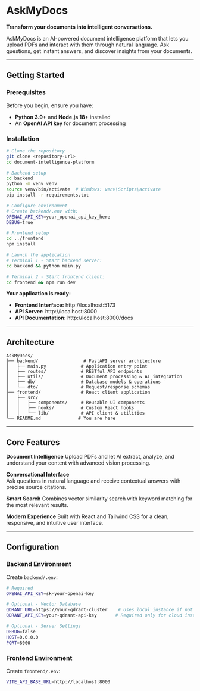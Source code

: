 # AskMyDocs

**Transform your documents into intelligent conversations.**

AskMyDocs is an AI-powered document intelligence platform that lets you upload PDFs and interact with them through natural language. Ask questions, get instant answers, and discover insights from your documents.

---

## Getting Started

### Prerequisites

Before you begin, ensure you have:
- **Python 3.9+** and **Node.js 18+** installed
- An **OpenAI API key** for document processing

### Installation

```bash
# Clone the repository
git clone <repository-url>
cd document-intelligence-platform

# Backend setup
cd backend
python -m venv venv
source venv/bin/activate  # Windows: venv\Scripts\activate
pip install -r requirements.txt

# Configure environment
# Create backend/.env with:
OPENAI_API_KEY=your_openai_api_key_here
DEBUG=true

# Frontend setup
cd ../frontend
npm install

# Launch the application
# Terminal 1 - Start backend server:
cd backend && python main.py

# Terminal 2 - Start frontend client:
cd frontend && npm run dev
```

**Your application is ready:**
- **Frontend Interface:** http://localhost:5173
- **API Server:** http://localhost:8000
- **API Documentation:** http://localhost:8000/docs

---

## Architecture

```
AskMyDocs/
├── backend/                 # FastAPI server architecture
│   ├── main.py             # Application entry point
│   ├── routes/             # RESTful API endpoints  
│   ├── utils/              # Document processing & AI integration
│   ├── db/                 # Database models & operations
│   └── dto/                # Request/response schemas
├── frontend/               # React client application
│   ├── src/
│   │   ├── components/     # Reusable UI components
│   │   ├── hooks/          # Custom React hooks
│   │   └── lib/            # API client & utilities
└── README.md              # You are here
```

---

## Core Features

**Document Intelligence**
Upload PDFs and let AI extract, analyze, and understand your content with advanced vision processing.

**Conversational Interface**  
Ask questions in natural language and receive contextual answers with precise source citations.

**Smart Search**
Combines vector similarity search with keyword matching for the most relevant results.

**Modern Experience**
Built with React and Tailwind CSS for a clean, responsive, and intuitive user interface.

---

## Configuration

### Backend Environment

Create `backend/.env`:

```bash
# Required
OPENAI_API_KEY=sk-your-openai-key

# Optional - Vector Database
QDRANT_URL=https://your-qdrant-cluster    # Uses local instance if not provided
QDRANT_API_KEY=your-qdrant-api-key       # Required only for cloud instances

# Optional - Server Settings
DEBUG=false
HOST=0.0.0.0
PORT=8000
```

### Frontend Environment

Create `frontend/.env`:

```bash
VITE_API_BASE_URL=http://localhost:8000
```
